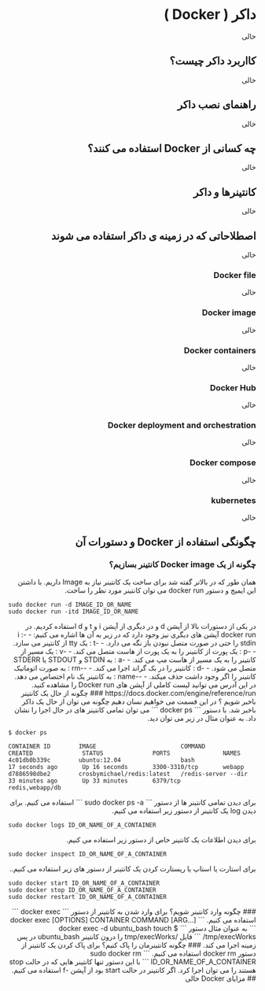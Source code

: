 <div dir = 'rtl'>

# داکر ( Docker )
خالی
## کااربرد داکر چیست؟
خالی
## راهنمای نصب داکر
خالی
## چه کسانی از Docker استفاده می کنند؟
خالی
## کانتینرها و داکر
خالی
## اصطلاحاتی که در زمینه ی داکر استفاده می شوند
خالی
### Docker file
خالی
### Docker image
خالی
### Docker containers
خالی
### Docker Hub
خالی
### Docker deployment and orchestration
خالی
### Docker compose
خالی
### kubernetes
خالی
## چگونگی استفاده از Docker و دستورات آن
### چگونه از یک Docker image کانتینر بسازیم؟
همان طور که در بالاتر گفته شد برای ساخت یک کانتینر نیاز به Image داریم. با داشتن این ایمیج و دستور docker run می توان کانتینر مورد نظر را ساخت.
<div dir = 'ltr'>
  
```
sudo docker run -d IMAGE_ID_OR_NAME
sudo docker run -itd IMAGE_ID_OR_NAME
```
</div>
در یکی از دستورات بالا از آپشن d و در دیگری از آپشن i و t و d استفاده کردیم. در docker run آپشن های دیگری نیز وجود دارد که در زیر به آن ها اشاره می کنیم:
  - -i : stdin را حتی در صورت متصل نبودن باز نگه می دارد.
  - -t : یک tty از کانتینر می سازد.
  - -p : یک پورت از کانتینر را به یک پورت از هاست متصل می کند.
  - -v : یک مسیر از کانتینر را به یک مسیر از هاست مپ می کند.
  - -a : به STDIN و STDOUT یا STDERR متصل می شود.
  - -d : کانتینر را در بک گراند اجرا می کند.
  - --rm : به صورت اتوماتیک کانتینر را اگر وجود داشت حذف میکند.
  - --name : به کانتینر یک نام اختصاص می دهد.
  در این آدرس می توانید لیست کاملی از آپشن های Docker run را مشاهده کنید.
  https://docs.docker.com/engine/reference/run
### چگونه از حال یک کانتینر باخبر شویم ؟
در این قسمت می خواهیم نسان دهیم چگونه می توان از حال یک داکر باخبر شد.
با دستور ```  docker ps  ```  می توان تمامی کانتینر های در حال اجرا را نشان داد. به عنوان مثال در زیر می توان دید.
<div dir = 'ltr'>
  
```
$ docker ps

CONTAINER ID        IMAGE                        COMMAND                CREATED              STATUS              PORTS               NAMES
4c01db0b339c        ubuntu:12.04                 bash                   17 seconds ago       Up 16 seconds       3300-3310/tcp       webapp
d7886598dbe2        crosbymichael/redis:latest   /redis-server --dir    33 minutes ago       Up 33 minutes       6379/tcp            redis,webapp/db
```
</div>
برای دیدن تمامی کانتینر ها  از دستور ``` sudo docker ps -a ``` استفاده می کنیم.
برای دیدن log یک کانتینر از دستور زیر استفاده می کنیم.
<div dir = 'ltr'>

``` sudo docker logs ID_OR_NAME_OF_A_CONTAINER ```

</div>
برای دیدن اطلاعات یک کانتینر خاص از دستور زیر استفاده می کنیم.
<div dir = 'ltr'>

``` sudo docker inspect ID_OR_NAME_OF_A_CONTAINER ```
</div>
برای استارت یا استاپ یا ریستارت کردن یک کانتینر از دستور های زیر استفاده می کنیم..
<div dir = 'ltr'>

```
sudo docker start ID_OR_NAME_OF_A_CONTAINER
sudo docker stop ID_OR_NAME_OF_A_CONTAINER
sudo docker restart ID_OR_NAME_OF_A_CONTAINER
```
</div>
### چگونه وارد کانتینر شویم؟
برای وارد شدن به کانتینر از دستور ``` docker exec ``` استفاده می کنیم.
``` docker exec [OPTIONS] CONTAINER COMMAND [ARG...] ```
به عنوان مثال دستور  ``` $ docker exec -d ubuntu_bash touch /tmp/execWorks ``` فایل /tmp/execWorks را درون کانتینر ubuntu_bash در پس زمینه اجرا می کند.
### چگونه کانتینرمان را پاک کنیم؟
برای پاک کردن یک کانتینر از دستور docker rm استفاده می کنیم.
``` sudo docker rm ID_OR_NAME_OF_A_CONTAINER ``` 
با این دستور تنها کانتینر هایی که در حالت stop هستند را می توان اجرا کرد. اگر کانتینر در حالت start بود از آپشن -f استفاده می کنیم.
## مزایای Docker
خالی

</div>
